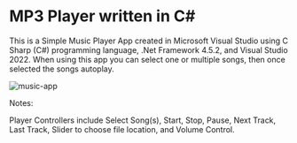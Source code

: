 # MP3 Player written in C#
This is a Simple Music Player App created in Microsoft Visual Studio using C Sharp (C#) programming language, .Net Framework 4.5.2, and Visual Studio 2022. 
When using this app you can select one or multiple songs, then once selected the songs autoplay.

![music-app](https://user-images.githubusercontent.com/10948817/196678132-ac9ee760-58da-4225-a0c3-2ff84754ceb6.jpg)

Notes:

Player Controllers include Select Song(s), Start, Stop, Pause, Next Track, Last Track, Slider to choose file location, and Volume Control.



